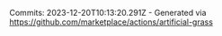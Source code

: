 Commits: 2023-12-20T10:13:20.291Z - Generated via https://github.com/marketplace/actions/artificial-grass
<br>
